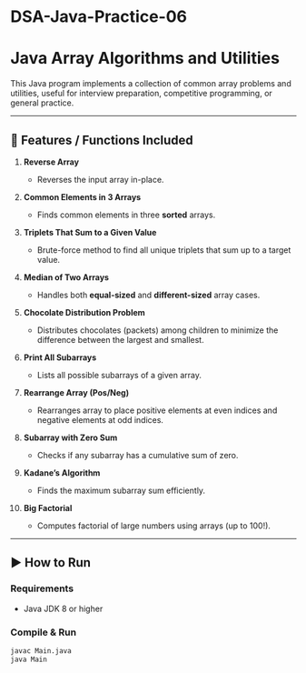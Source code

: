 # DSA-Java-Practice-06
# Java Array Algorithms and Utilities

This Java program implements a collection of common array problems and utilities, useful for interview preparation, competitive programming, or general practice.

---

## 📌 Features / Functions Included

1. **Reverse Array**
   - Reverses the input array in-place.

2. **Common Elements in 3 Arrays**
   - Finds common elements in three **sorted** arrays.

3. **Triplets That Sum to a Given Value**
   - Brute-force method to find all unique triplets that sum up to a target value.

4. **Median of Two Arrays**
   - Handles both **equal-sized** and **different-sized** array cases.

5. **Chocolate Distribution Problem**
   - Distributes chocolates (packets) among children to minimize the difference between the largest and smallest.

6. **Print All Subarrays**
   - Lists all possible subarrays of a given array.

7. **Rearrange Array (Pos/Neg)**
   - Rearranges array to place positive elements at even indices and negative elements at odd indices.

8. **Subarray with Zero Sum**
   - Checks if any subarray has a cumulative sum of zero.

9. **Kadane’s Algorithm**
   - Finds the maximum subarray sum efficiently.

10. **Big Factorial**
    - Computes factorial of large numbers using arrays (up to 100!).

---

## ▶️ How to Run

### Requirements
- Java JDK 8 or higher

### Compile & Run
```bash
javac Main.java
java Main
